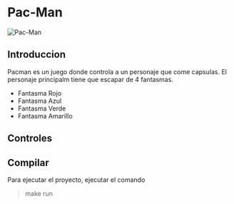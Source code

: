 # Pac-Man
![Pac-Man](https://blog.scienceandindustrymuseum.org.uk/wp-content/uploads/2018/05/pacman-2.jpg)
## Introduccion
Pacman es un juego donde controla a un personaje que come capsulas. El personaje principalm tiene que escapar de 4 fantasmas.

 - Fantasma Rojo
 - Fantasma Azul
 - Fantasma Verde
 - Fantasma Amarillo

## Controles

## Compilar
Para ejecutar el proyecto, ejecutar el comando 
>make run
